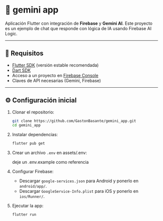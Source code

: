 # 📱 gemini app

Aplicación Flutter con integración de **Firebase** y **Gemini AI**.
Este proyecto es un ejemplo de chat que responde con lógica de IA usando Firebase AI Logic.

---

## 🚀 Requisitos

* [Flutter SDK](https://docs.flutter.dev/get-started/install) (versión estable recomendada)
* [Dart SDK](https://dart.dev/get-dart)
* Acceso a un proyecto en [Firebase Console](https://console.firebase.google.com/)
* Claves de API necesarias (Gemini, Firebase)

---

## ⚙️ Configuración inicial

1. Clonar el repositorio:

   ```bash
   git clone https://github.com/GastonBasante/gemini_app.git
   cd gemini_app
   ```

2. Instalar dependencias:

   ```bash
   flutter pub get
   ```

3. Crear un archivo `.env` en assets/.env:

   deje un .env.example como referencia
   
  

4. Configurar Firebase:

   * Descargar `google-services.json` para Android y ponerlo en `android/app/`.
   * Descargar `GoogleService-Info.plist` para iOS y ponerlo en `ios/Runner/`.

5. Ejecutar la app:

   ```bash
   flutter run
   ```

